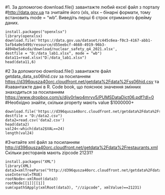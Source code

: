 #1. За допомогою download.file() завантажте любий excel файл з порталу 
#http://data.gov.ua та зчитайте його (xls, xlsx – бінарні формати, тому  встановить mode = “wb”. Виведіть перші 6 строк отриманого фрейму даних.
```{r}
install.packages("openxlsx")
library(openxlsx)
download.file('https://data.gov.ua/dataset/c445c6ea-f0c3-4167-abb1-5afb4a0e5499/resource/d55eebcf-4660-4919-96b3-4894be5a6cda/download/nuclear_safety_q4_2021.xlsx', 
destfile = "D:/data_lab1.xlsx", mode = "wb")
data11=read.xlsx("D:/data_lab1.xlsx")
head(data11,6)
```
#2 За допомогою download.file() завантажте файл getdata_data_ss06hid.csv за посиланням  https://d396qusza40orc.cloudfront.net/getdata%2Fdata%2Fss06hid.csv та 
#завантажте дані в R. Code book, що пояснює значення змінних  знаходиться за посиланням https://www.dropbox.com/s/dijv0rlwo4mryv5/PUMSDataDict06.pdf?dl=0 
#Необхідно знайти, скільки property мають value $1000000+
```{r}
download.file('https://d396qusza40orc.cloudfront.net/getdata%2Fdata%2Fss06hid.csv', destfile = "D:/data2.csv")
data2=read.csv('data2.csv')
head(data2)
val24<-which(data2$VAL==24)
length(val24)
```
#Зчитайте xml файл за посиланням http://d396qusza40orc.cloudfront.net/getdata%2Fdata%2Frestaurants.xml Скільки ресторанів мають zipcode 21231?
```{r}
install.packages("XML")
library(XML)
data3=xmlTreeParse("http://d396qusza40orc.cloudfront.net/getdata%2Fdata%2Frestaurants.xml", useInternal=TRUE)
rootNode<-xmlRoot(data3)
rootNode[[1]][[1]]
sum(xpathSApply(xmlRoot(data3), "//zipcode", xmlValue)==21231)
```
